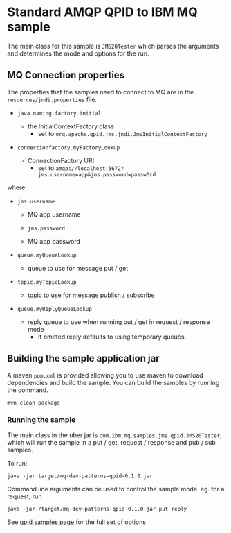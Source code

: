 # Standard AMQP QPID to IBM MQ sample
The main class for this sample is `JMS20Tester` which parses the arguments
and determines the mode and options for the run.

## MQ Connection properties
The properties that the samples need to connect to MQ are in the
`resources/jndi.properties` file.

* `java.naming.factory.initial`
  * the InitialContextFactory class
    * set to `org.apache.qpid.jms.jndi.JmsInitialContextFactory`

* `connectionfactory.myFactoryLookup`
  * ConnectionFactory URI
    * set to `amqp://localhost:5672?jms.username=app&jms.password=passw0rd
`

where
  * `jms.username`
    * MQ app username

    * `jms.password`
    * MQ app password

* `queue.myQueueLookup`
  * queue to use for message put / get

* `topic.myTopicLookup`
  * topic to use for message publish / subscribe

* `queue.myReplyQueueLookup`
  * reply queue to use when running put / get in request / response mode
    * if omitted reply defaults to using temporary queues.

## Building the sample application jar
A maven `pom.xml` is provided allowing you to use maven to download dependencies and build the sample. You can build the samples by running the command.

````
mvn clean package
````

### Running the sample
The main class in the uber jar is `com.ibm.mq.samples.jms.qpid.JMS20Tester`, which will run the sample in a put / get, request / response and pub / sub samples.

To run:

````
java -jar target/mq-dev-patterns-qpid-0.1.0.jar
````

Command line arguments can be used to control the sample mode. eg. for a request, run  

````
java -jar /target/mq-dev-patterns-qpid-0.1.0.jar put reply
````

See [qpid samples page](/amqp-qpid/README.md) for the full set of options
